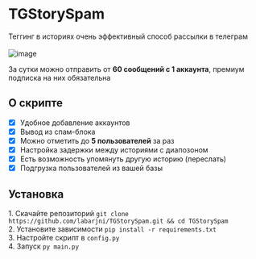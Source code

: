 # TGStorySpam
Теггинг в историях очень эффективный способ рассылки в телеграм
<br><br>![image](https://github.com/user-attachments/assets/b76b389d-1d01-4517-89c1-6f550c976434)



За сутки можно отправить от <b>60 сообщений с 1 аккаунта</b>, премиум подписка на них обязательна
<h2> О скрипте </h2>

- [x] Удобное добавление аккаунтов
- [x] Вывод из спам-блока
- [x] Можно отметить до <b>5 пользователей</b> за раз
- [x] Настройка задержки между историями с диапозоном
- [x] Есть возможность упомянуть другую историю (переслать)
- [x] Подгрузка пользователей из вашей базы

<h2> Установка </h2>
1. Скачайте репозиторий <code>git clone https://github.com/labarjni/TGStorySpam.git && cd TGStorySpam</code><br>
2. Установите зависимости <code>pip install -r requirements.txt</code><br>
3. Настройте скрипт в <code>config.py</code><br>
4. Запуск <code>py main.py</code><br>
